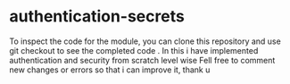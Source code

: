 # authentication-secrets
To inspect the code for the module, you can clone this repository and use git checkout to see the completed code .
In this i have implemented authentication and security from scratch level wise
Fell free to comment new changes or errors so that i can improve it,
thank u
